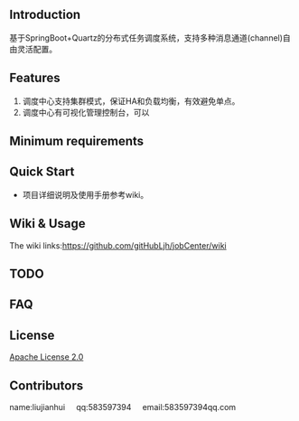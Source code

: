 ## Introduction
基于SpringBoot+Quartz的分布式任务调度系统，支持多种消息通道(channel)自由灵活配置。
## Features
1. 调度中心支持集群模式，保证HA和负载均衡，有效避免单点。
2. 调度中心有可视化管理控制台，可以
## Minimum requirements

## Quick Start
* 项目详细说明及使用手册参考wiki。

## Wiki & Usage
The wiki links:https://github.com/gitHubLjh/jobCenter/wiki

## TODO

## FAQ

## License
[Apache License 2.0](http://www.apache.org/licenses/LICENSE-2.0)

## Contributors
name:liujianhui&nbsp;&nbsp;&nbsp;&nbsp;
qq:583597394&nbsp;&nbsp;&nbsp;&nbsp;
email:583597394qq.com
